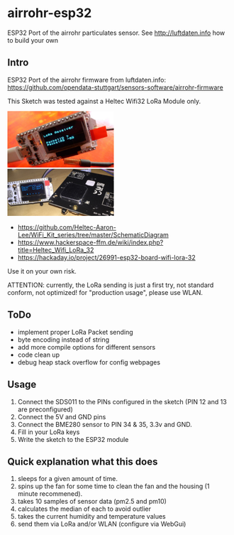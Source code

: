 # airrohr-esp32
ESP32 Port of the airrohr particulates sensor. See http://luftdaten.info how to build your own 

## Intro

ESP32 Port of the airrohr firmware from luftdaten.info: https://github.com/opendata-stuttgart/sensors-software/airrohr-firmware

This Sketch was tested against a Heltec Wifi32 LoRa Module only. 

<img src="images/HeltecWifiLoRa32.jpg" width="240px"><br>
<img src="images/ESP32_SDS011.jpg" width="240px"><br>

* https://github.com/Heltec-Aaron-Lee/WiFi_Kit_series/tree/master/SchematicDiagram
* https://www.hackerspace-ffm.de/wiki/index.php?title=Heltec_Wifi_LoRa_32
* https://hackaday.io/project/26991-esp32-board-wifi-lora-32

Use it on your own risk.

ATTENTION: currently, the LoRa sending is just a first try, not standard conform, not
optimized! for "production usage", please use WLAN.



## ToDo

* implement proper LoRa Packet sending
* byte encoding instead of string
* add more compile options for different sensors
* code clean up
* debug heap stack overflow for config webpages

## Usage
1. Connect the SDS011 to the PINs configured in the sketch (PIN 12 and 13 are preconfigured)
2. Connect the 5V and GND pins
3. Connect the BME280 sensor to PIN 34 & 35, 3.3v and GND.
4. Fill in your LoRa keys
6. Write the sketch to the ESP32 module

## Quick explanation what this does
1. sleeps for a given amount of time.
2. spins up the fan for some time to clean the fan and the housing (1 minute recommened).
3. takes 10 samples of sensor data (pm2.5 and pm10)
4. calculates the median of each to avoid outlier
5. takes the current humidity and temperature values
6. send them via LoRa and/or WLAN (configure via WebGui)



